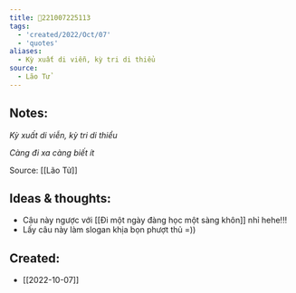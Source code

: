 ```yaml
---
title: 💬221007225113
tags:
  - 'created/2022/Oct/07'
  - 'quotes'
aliases:
  - Kỳ xuất di viễn, kỳ tri di thiểu
source:
  - Lão Tử
---
```


## Notes:

*Kỳ xuất di viễn, kỳ tri di thiểu*

*Càng đi xa càng biết ít*

Source: [[Lão Tử]]

## Ideas & thoughts:
- Câu này ngược với [[Đi một ngày đàng học một sàng khôn]] nhỉ hehe!!!
- Lấy câu này làm slogan khịa bọn phượt thủ =))
## Created:
- [[2022-10-07]]
